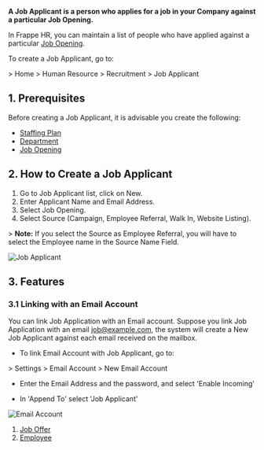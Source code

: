 **A Job Applicant is a person who applies for a job in your Company against a particular Job Opening.**

In Frappe HR, you can maintain a list of people who have applied against a particular [Job Opening](https://docs.erpnext.com/docs/v14/user/manual/en/human-resources/job-opening).

To create a Job Applicant, go to:

\> Home > Human Resource > Recruitment > Job Applicant

## 1\. Prerequisites

Before creating a Job Applicant, it is advisable you create the following:

*   [Staffing Plan](https://docs.erpnext.com/docs/v14/user/manual/en/human-resources/staffing-plan)
*   [Department](https://docs.erpnext.com/docs/v14/user/manual/en/human-resources/department)
*   [Job Opening](https://docs.erpnext.com/docs/v14/user/manual/en/human-resources/job-opening)

## 2\. How to Create a Job Applicant

1.  Go to Job Applicant list, click on New.
2.  Enter Applicant Name and Email Address.
3.  Select Job Opening.
4.  Select Source (Campaign, Employee Referral, Walk In, Website Listing).

\> **Note:** If you select the Source as Employee Referral, you will have to select the Employee name in the Source Name Field.

![Job Applicant](https://docs.erpnext.com/files/job-applicant.png)

## 3\. Features

### 3.1 Linking with an Email Account

You can link Job Application with an Email account. Suppose you link Job Application with an email job@example.com, the system will create a New Job Applicant against each email received on the mailbox.

*   To link Email Account with Job Applicant, go to:

\> Settings > Email Account > New Email Account

*   Enter the Email Address and the password, and select 'Enable Incoming'
    
*   In 'Append To' select 'Job Applicant'
    

![Email Account](https://docs.erpnext.com/files/email-account.png)

1.  [Job Offer](https://docs.erpnext.com/docs/v14/user/manual/en/human-resources/job-offer)
2.  [Employee](https://docs.erpnext.com/docs/v14/user/manual/en/human-resources/employee)
